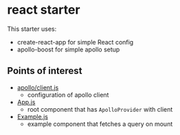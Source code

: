 # react starter

This starter uses:

- create-react-app for simple React config
- apollo-boost for simple apollo setup

## Points of interest

- [apollo/client.js](/1_starter/react/src/apollo/client.js)
  - configuration of apollo client
- [App.js](/1_starter/react/src/components/App.js)
  - root component that has `ApolloProvider` with client
- [Example.js](/1_starter/react/src/components/example/Example.js)
  - example component that fetches a query on mount
